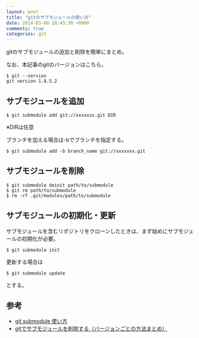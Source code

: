 ```yaml
---
layout: post
title: "gitのサブモジュールの使い方"
date: 2014-03-08 18:43:30 +0900
comments: true
categories: git
---
```

gitのサブモジュールの追加と削除を簡単にまとめ。

<!--more-->

なお、本記事のgitのバージョンはこちら。

```
$ git --version
git version 1.8.5.2
```

## サブモジュールを追加

```
$ git submodule add git://xxxxxxx.git DIR
```

※DIRは任意

ブランチを加える場合は-bでブランチを指定する。

```
$ git submodule add -b branch_name git://xxxxxxx.git
```

## サブモジュールを削除

```
$ git submodule deinit path/to/submodule
$ git rm path/to/submodule
$ rm -rf .git/modules/path/to/submodule
```

## サブモジュールの初期化・更新

サブモジュールを含むリポジトリをクローンしたときは、まず始めにサブモジュールの初期化が必要。

```
$ git submodule init
```

更新する場合は

```
$ git submodule update
```

とする。

## 参考

+ [git submodule 使い方](http://transitive.info/article/git/command/submodule/)
+ [gitでサブモジュールを削除する（バージョンごとの方法まとめ）](http://takaaki-kasai-tech.blogspot.jp/2014/02/how-to-remove-git-submodule-using-each-version.html)
